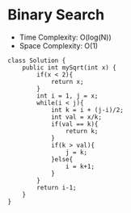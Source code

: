 # Binary Search
* Time Complexity: O(log(N))
* Space Complexity: O(1)
```
class Solution {
    public int mySqrt(int x) {
        if(x < 2){
            return x;
        }
        int i = 1, j = x;
        while(i < j){
            int k = i + (j-i)/2;
            int val = x/k;
            if(val == k){
                return k;
            }
            if(k > val){
                j = k;
            }else{
                i = k+1;
            }
        }
        return i-1;
    }
}
```